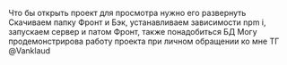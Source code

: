 Что бы открыть проект для просмотра нужно его развернуть
Скачиваем папку Фронт и Бэк, устанавливаем зависимости npm i, запускаем сервер и патом Фронт, также понадобиться БД
Могу продемонстрирова работу проекта при личном обращении ко мне 
ТГ @Vanklaud
